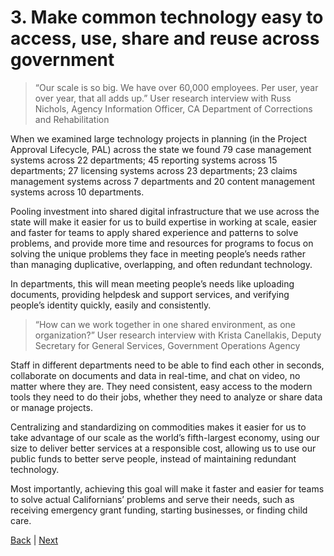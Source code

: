 # 3. Make common technology easy to access, use, share and reuse across government 
>“Our scale is so big. We have over 60,000 employees. Per user, year over year, that all adds up.”
User research interview with Russ Nichols, Agency Information Officer, CA Department of Corrections and Rehabilitation

When we examined large technology projects in planning (in the Project Approval Lifecycle, PAL) across the state we found 79 case management systems across 22 departments; 45 reporting systems across 15 departments; 27 licensing systems across 23 departments; 23 claims management systems across 7 departments and 20 content management systems across 10 departments.

Pooling investment into shared digital infrastructure that we use across the state will make it easier for us to build expertise in working at scale, easier and faster for teams to apply shared experience and patterns to solve problems, and provide more time and resources for programs to focus on solving the unique problems they face in meeting people’s needs rather than managing duplicative, overlapping, and often redundant technology. 

In departments, this will mean meeting people’s needs like uploading documents, providing helpdesk and support services, and verifying people’s identity quickly, easily and consistently.

>“How can we work together in one shared environment, as one organization?”
User research interview with Krista Canellakis, Deputy Secretary for General Services, Government Operations Agency

Staff in different departments need to be able to find each other in seconds, collaborate on documents and data in real-time, and chat on video, no matter where they are. They need consistent, easy access to the modern tools they need to do their jobs, whether they need to analyze or share data or manage projects. 

Centralizing and standardizing on commodities makes it easier for us to take advantage of our scale as the world’s fifth-largest economy, using our size to deliver better services at a responsible cost, allowing us to use our public funds to better serve people, instead of maintaining redundant technology. 

Most importantly, achieving this goal will make it faster and easier for teams to solve actual Californians’ problems and serve their needs, such as receiving emergency grant funding, starting businesses, or finding child care. 

[Back](/goal/two.md) | [Next](/goal/four.md)